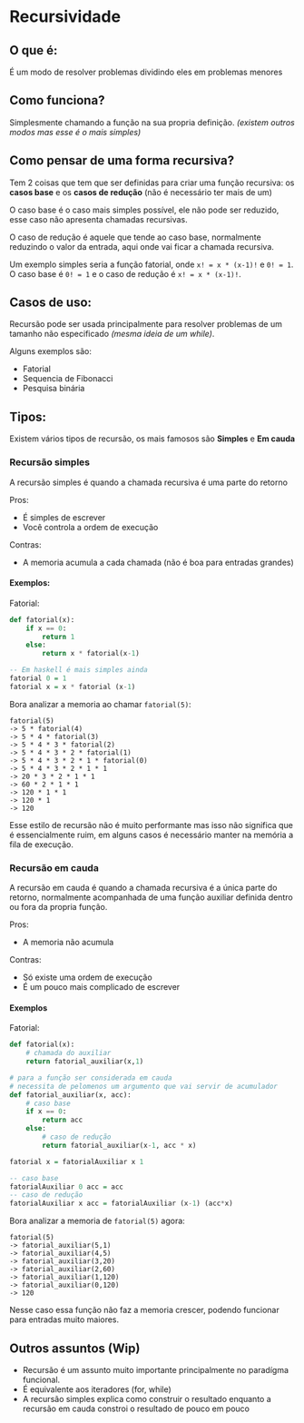 
# Recursividade

## O que é:

É um modo de resolver problemas dividindo eles em problemas menores

## Como funciona?

Simplesmente chamando a função na sua propria definição. *(existem outros modos mas esse é o mais simples)*

## Como pensar de uma forma recursiva?

Tem 2 coisas que tem que ser definidas para criar uma função recursiva:
os **casos base** e os **casos de redução** (não é necessário ter mais de um)

O caso base é o caso mais simples possível, ele não pode ser reduzido, esse caso não apresenta chamadas recursivas.

O caso de redução é aquele que tende ao caso base, normalmente reduzindo o valor da entrada, aqui onde vai ficar a chamada recursiva.

Um exemplo simples seria a função fatorial, onde `x! = x * (x-1)!` e `0! = 1`. O caso base é `0! = 1` e o caso de redução é `x! = x * (x-1)!`.

## Casos de uso:

Recursão pode ser usada principalmente para resolver problemas de um tamanho não especificado *(mesma ideia de um while)*.

Alguns exemplos são:
- Fatorial
- Sequencia de Fibonacci
- Pesquisa binária


## Tipos:

Existem vários tipos de recursão, os mais famosos são **Simples** e **Em cauda**

### Recursão simples

A recursão simples é quando a chamada recursiva é uma parte do retorno

Pros:
- É simples de escrever
- Você controla a ordem de execução

Contras:
- A memoria acumula a cada chamada (não é boa para entradas grandes)


#### Exemplos:

Fatorial:

```py
def fatorial(x):
    if x == 0:
        return 1
    else:
        return x * fatorial(x-1)
```
```hs
-- Em haskell é mais simples ainda
fatorial 0 = 1
fatorial x = x * fatorial (x-1)
```

Bora analizar a memoria ao chamar `fatorial(5)`:
```
fatorial(5)
-> 5 * fatorial(4)
-> 5 * 4 * fatorial(3)
-> 5 * 4 * 3 * fatorial(2)
-> 5 * 4 * 3 * 2 * fatorial(1)
-> 5 * 4 * 3 * 2 * 1 * fatorial(0)
-> 5 * 4 * 3 * 2 * 1 * 1
-> 20 * 3 * 2 * 1 * 1
-> 60 * 2 * 1 * 1
-> 120 * 1 * 1
-> 120 * 1
-> 120
```

Esse estilo de recursão não é muito performante mas isso não significa que é essencialmente ruim,
em alguns casos é necessário manter na memória a fila de execução.

### Recursão em cauda

A recursão em cauda é quando a chamada recursiva é a única parte do retorno,
normalmente acompanhada de uma função auxiliar definida dentro ou fora da propria função.

Pros:
- A memoria não acumula

Contras:
- Só existe uma ordem de execução
- É um pouco mais complicado de escrever

#### Exemplos

Fatorial:

```py
def fatorial(x):
    # chamada do auxiliar
    return fatorial_auxiliar(x,1)

# para a função ser considerada em cauda
# necessita de pelomenos um argumento que vai servir de acumulador
def fatorial_auxiliar(x, acc):
    # caso base
    if x == 0:
        return acc
    else:
        # caso de redução
        return fatorial_auxiliar(x-1, acc * x)
```
```hs
fatorial x = fatorialAuxiliar x 1

-- caso base
fatorialAuxiliar 0 acc = acc
-- caso de redução
fatorialAuxiliar x acc = fatorialAuxiliar (x-1) (acc*x)
```
Bora analizar a memoria de `fatorial(5)` agora:

```
fatorial(5)
-> fatorial_auxiliar(5,1)
-> fatorial_auxiliar(4,5)
-> fatorial_auxiliar(3,20)
-> fatorial_auxiliar(2,60)
-> fatorial_auxiliar(1,120)
-> fatorial_auxiliar(0,120)
-> 120
```

Nesse caso essa função não faz a memoria crescer, podendo funcionar para entradas muito maiores.

## Outros assuntos (Wip)
- Recursão é um assunto muito importante principalmente no paradígma funcional.
- É equivalente aos iteradores (for, while)
- A recursão simples explica como construir o resultado enquanto a recursão em cauda constroi o resultado de pouco em pouco

